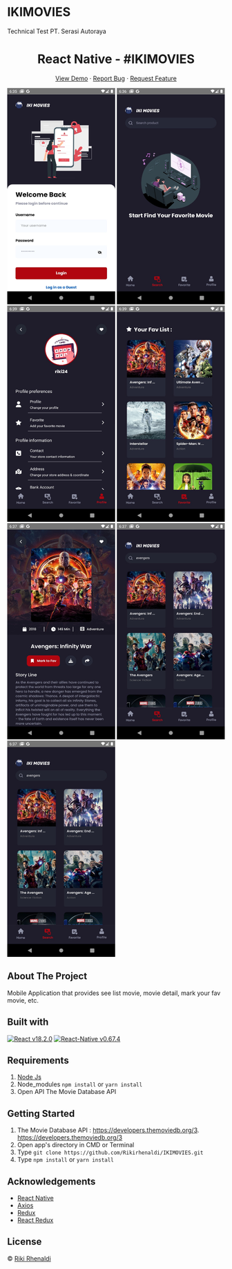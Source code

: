 # IKIMOVIES
Technical Test PT. Serasi Autoraya

<h1 align='center'>React Native - #IKIMOVIES</h1>
  <p align="center">
    <a href="https://hardcore-swanson-a934ad.netlify.app/">View Demo</a>
    ·
    <a href="https://github.com/Rikirhenaldi/B22-Backend-Beginner/issues">Report Bug</a>
    ·
    <a href="https://github.com/Rikirhenaldi/B22-Backend-Beginner/pulls">Request Feature</a>
  </p>

<img src="https://github.com/Rikirhenaldi/IKIMOVIES/blob/Development/WhatsApp%20Image%202022-09-05%20at%2019.13.15%20(1).jpeg" width="250" height="500" />  <img src="https://github.com/Rikirhenaldi/IKIMOVIES/blob/Development/WhatsApp%20Image%202022-09-05%20at%2019.13.15%20(2).jpeg" width="250" height="500" />   <img src="https://github.com/Rikirhenaldi/IKIMOVIES/blob/Development/WhatsApp%20Image%202022-09-05%20at%2019.13.15%20(3).jpeg" width="250" height="500" />     <img src="https://github.com/Rikirhenaldi/IKIMOVIES/blob/Development/WhatsApp%20Image%202022-09-05%20at%2019.13.15%20(4).jpeg" width="250" height="500" />   <img src="https://github.com/Rikirhenaldi/IKIMOVIES/blob/Development/WhatsApp%20Image%202022-09-05%20at%2019.13.15%20(5).jpeg" width="250" height="500" />     <img src="https://github.com/Rikirhenaldi/IKIMOVIES/blob/Development/WhatsApp%20Image%202022-09-05%20at%2019.13.15%20(6).jpeg" width="250" height="500" />     <img src="https://github.com/Rikirhenaldi/IKIMOVIES/blob/Development/WhatsApp%20Image%202022-09-05%20at%2019.13.15%20(7).jpeg" width="250" height="500" />

## About The Project
  Mobile Application that provides see list movie, movie detail, mark your fav movie, etc.
## Built with  
[![React v18.2.0](https://img.shields.io/badge/React%20-v18.2.0-brightgreen.svg?style=flat)](https://github.com/facebook/react)
[![React-Native v0.67.4](https://img.shields.io/badge/React%20Native-0.67.4-brightgreen)](https://github.com/facebook/react)
## Requirements
1. <a href="https://nodejs.org/en/download/">Node Js</a>
2. Node_modules `npm install` or `yarn install`
3. Open API The Movie Database API 
## Getting Started
1. The Movie Database API : https://developers.themoviedb.org/3.  https://developers.themoviedb.org/3
2. Open app's directory in CMD or Terminal
3. Type `git clone https://github.com/Rikirhenaldi/IKIMOVIES.git`
4. Type `npm install` or `yarn install`



## Acknowledgements
- [React Native](https://reactnative.dev/)
- [Axios](https://axios-http.com/docs/api_intro)
- [Redux](https://redux.js.org/)
- [React Redux](https://react-redux.js.org/)
## License
© [Riki Rhenaldi](https://github.com/Rikirhenaldi)
